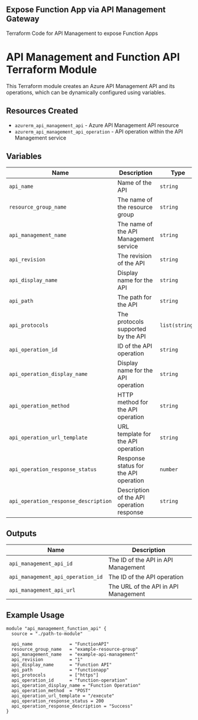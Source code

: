 ## Expose Function App via API Management Gateway

Terraform Code for API Management to expose Function Apps

# API Management and Function API Terraform Module

This Terraform module creates an Azure API Management API and its operations, which can be dynamically configured using variables.

## Resources Created
- `azurerm_api_management_api` - Azure API Management API resource
- `azurerm_api_management_api_operation` - API operation within the API Management service

## Variables

| Name                                    | Description                                          | Type          | Default             | Required |
|-----------------------------------------|------------------------------------------------------|---------------|---------------------|----------|
| `api_name`                              | Name of the API                                      | `string`      | `"FunctionAPI"`      | No       |
| `resource_group_name`                   | The name of the resource group                       | `string`      | N/A                 | Yes      |
| `api_management_name`                   | The name of the API Management service               | `string`      | N/A                 | Yes      |
| `api_revision`                          | The revision of the API                              | `string`      | `"1"`               | No       |
| `api_display_name`                      | Display name for the API                             | `string`      | `"Function API"`     | No       |
| `api_path`                              | The path for the API                                 | `string`      | `"functionapp"`      | No       |
| `api_protocols`                         | The protocols supported by the API                   | `list(string)`| `["https"]`          | No       |
| `api_operation_id`                      | ID of the API operation                              | `string`      | `"function-operation"`| No       |
| `api_operation_display_name`            | Display name for the API operation                   | `string`      | `"Function Operation"`| No       |
| `api_operation_method`                  | HTTP method for the API operation                    | `string`      | `"POST"`             | No       |
| `api_operation_url_template`            | URL template for the API operation                   | `string`      | `"/execute"`         | No       |
| `api_operation_response_status`         | Response status for the API operation                | `number`      | `200`                | No       |
| `api_operation_response_description`    | Description of the API operation response            | `string`      | `"Success"`          | No       |

## Outputs

| Name                        | Description                                      |
|-----------------------------|--------------------------------------------------|
| `api_management_api_id`      | The ID of the API in API Management              |
| `api_management_api_operation_id` | The ID of the API operation              |
| `api_management_api_url`     | The URL of the API in API Management             |

## Example Usage

```hcl
module "api_management_function_api" {
  source = "./path-to-module"

  api_name              = "FunctionAPI"
  resource_group_name   = "example-resource-group"
  api_management_name   = "example-api-management"
  api_revision          = "1"
  api_display_name      = "Function API"
  api_path              = "functionapp"
  api_protocols         = ["https"]
  api_operation_id      = "function-operation"
  api_operation_display_name = "Function Operation"
  api_operation_method  = "POST"
  api_operation_url_template = "/execute"
  api_operation_response_status = 200
  api_operation_response_description = "Success"
}
